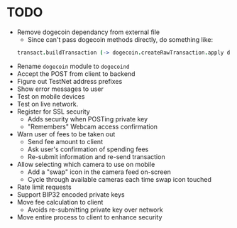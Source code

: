 # TODO

* Remove dogecoin dependancy from external file
  * Since can't pass dogecoin methods directly, do something like:
  ```coffeescript
  transact.buildTransaction (-> dogecoin.createRawTransaction.apply dogecoin, arguments), inputs, to, next
  ```
* Rename `dogecoin` module to `dogecoind`
* Accept the POST from client to backend
* Figure out TestNet address prefixes
* Show error messages to user
* Test on mobile devices
* Test on live network.
* Register for SSL security
  * Adds security when POSTing private key
  * "Remembers" Webcam access confirmation
* Warn user of fees to be taken out
  * Send fee amount to client
  * Ask user's confirmation of spending fees
  * Re-submit information and re-send transaction
* Allow selecting which camera to use on mobile
  * Add a "swap" icon in the camera feed on-screen
  * Cycle through available cameras each time swap icon touched
* Rate limit requests
* Support BIP32 encoded private keys
* Move fee calculation to client
  * Avoids re-submitting private key over network
* Move entire process to client to enhance security
